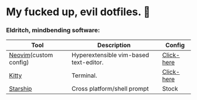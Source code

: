 # My fucked up, evil dotfiles. 👺

### Eldritch, mindbending software:
| Tool | Description | Config |
|---   | --- | --- |
| [Neovim](https://neovim.io/)(custom config) | Hyperextensible vim-based text-editor. | [Click-here](https://github.com/Dibbli/dotfiles/blob/main/.config/nvim/init.vim) |
| [Kitty](https://sw.kovidgoyal.net/kitty/) | Terminal. | [Click-here](https://github.com/Dibbli/dotfiles/tree/main/.config/kitty) |
| [Starship](https://starship.rs/) | Cross platform/shell prompt | Stock |
